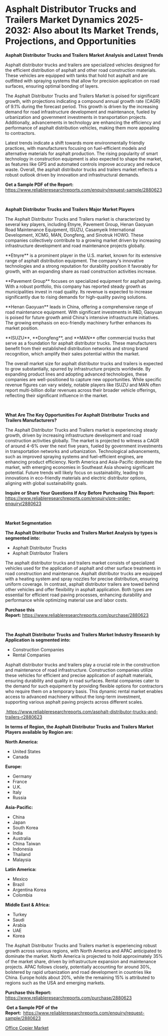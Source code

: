 <p><h1>Asphalt Distributor Trucks and Trailers Market Dynamics 2025-2032: Also about Its Market Trends, Projections, and Opportunities</h1></p><p><strong>Asphalt Distributor Trucks and Trailers Market Analysis and Latest Trends</strong></p>
<p><p>Asphalt distributor trucks and trailers are specialized vehicles designed for the efficient distribution of asphalt and other road construction materials. These vehicles are equipped with tanks that hold hot asphalt and are outfitted with spraying systems that allow for precision application on road surfaces, ensuring optimal bonding of layers.</p><p>The Asphalt Distributor Trucks and Trailers Market is poised for significant growth, with projections indicating a compound annual growth rate (CAGR) of 9.1% during the forecast period. This growth is driven by the increasing demand for road infrastructure development and maintenance, fueled by urbanization and government investments in transportation projects. Additionally, advancements in technology are enhancing the efficiency and performance of asphalt distribution vehicles, making them more appealing to contractors.</p><p>Latest trends indicate a shift towards more environmentally friendly practices, with manufacturers focusing on fuel-efficient models and alternative materials for asphalt production. The rising popularity of smart technology in construction equipment is also expected to shape the market, as features like GPS and automated controls improve accuracy and reduce waste. Overall, the asphalt distributor trucks and trailers market reflects a robust outlook driven by innovation and infrastructural demands.</p></p>
<p><strong>Get a Sample PDF of the Report:&nbsp;</strong> <a href="https://www.reliableresearchreports.com/enquiry/request-sample/2880623?utm_campaign=3260&utm_medium=2&utm_source=Github&utm_content=ia&utm_term=12032025&utm_id=asphalt-distributor-trucks-and-trailers">https://www.reliableresearchreports.com/enquiry/request-sample/2880623</a></p>
<p>&nbsp;</p>
<p><strong>Asphalt Distributor Trucks and Trailers Major Market Players</strong></p>
<p><p>The Asphalt Distributor Trucks and Trailers market is characterized by several key players, including Etnyre, Pavement Group, Henan Gaoyuan Road Maintenance Equipment, ISUZU, Casamyeik International Development, XCMG, MAN, Dongfeng, and Sinotruk HOWO. These companies collectively contribute to a growing market driven by increasing infrastructure development and road maintenance projects globally.</p><p>**Etnyre** is a prominent player in the U.S. market, known for its extensive range of asphalt distribution equipment. The company's innovative technologies and a strong reputation for durability position it favorably for growth, with an expanding share as road construction activities increase.</p><p>**Pavement Group** focuses on specialized equipment for asphalt paving. With a robust portfolio, this company has reported steady growth as municipalities invest in road quality. Its revenue is expected to increase significantly due to rising demands for high-quality paving solutions.</p><p>**Henan Gaoyuan** leads in China, offering a comprehensive range of road maintenance equipment. With significant investments in R&D, Gaoyuan is poised for future growth amid China's intensive infrastructure initiatives. The growing emphasis on eco-friendly machinery further enhances its market position.</p><p>**ISUZU**, **Dongfeng**, and **MAN** offer commercial trucks that serve as a foundation for asphalt distributor trucks. These manufacturers benefit from their established distribution networks and strong brand recognition, which amplify their sales potential within the market.</p><p>The overall market size for asphalt distributor trucks and trailers is expected to grow substantially, spurred by infrastructure projects worldwide. By expanding product lines and adopting advanced technologies, these companies are well-positioned to capture new opportunities. While specific revenue figures can vary widely, notable players like ISUZU and MAN often report multi-billion dollar revenues across their broader vehicle offerings, reflecting their significant influence in the market.</p></p>
<p>&nbsp;</p>
<p><strong>What Are The Key Opportunities For Asphalt Distributor Trucks and Trailers Manufacturers?</strong></p>
<p><p>The Asphalt Distributor Trucks and Trailers market is experiencing steady growth, driven by increasing infrastructure development and road construction activities globally. The market is projected to witness a CAGR of around 4-6% over the next five years, fueled by government investments in transportation networks and urbanization. Technological advancements, such as improved spraying systems and fuel-efficient engines, are enhancing product efficiency. North America and Asia-Pacific dominate the market, with emerging economies in Southeast Asia showing significant potential. Future trends will likely focus on sustainability, leading to innovations in eco-friendly materials and electric distributor options, aligning with global sustainability goals.</p></p>
<p><strong>Inquire or Share Your Questions If Any Before Purchasing This Report:</strong> <a href="https://www.reliableresearchreports.com/enquiry/pre-order-enquiry/2880623?utm_campaign=3260&utm_medium=2&utm_source=Github&utm_content=ia&utm_term=12032025&utm_id=asphalt-distributor-trucks-and-trailers">https://www.reliableresearchreports.com/enquiry/pre-order-enquiry/2880623</a></p>
<p>&nbsp;</p>
<p><strong>Market Segmentation</strong></p>
<p><strong>The Asphalt Distributor Trucks and Trailers Market Analysis by types is segmented into:</strong></p>
<p><ul><li>Asphalt Distributor Trucks</li><li>Asphalt Distributor Trailers</li></ul></p>
<p><p>The asphalt distributor trucks and trailers market consists of specialized vehicles used for the application of asphalt and other surface treatments in road construction and maintenance. Asphalt distributor trucks are equipped with a heating system and spray nozzles for precise distribution, ensuring uniform coverage. In contrast, asphalt distributor trailers are towed behind other vehicles and offer flexibility in asphalt application. Both types are essential for efficient road paving processes, enhancing durability and performance while optimizing material use and labor costs.</p></p>
<p><strong>Purchase this Report:&nbsp;</strong><a href="https://www.reliableresearchreports.com/purchase/2880623?utm_campaign=3260&utm_medium=2&utm_source=Github&utm_content=ia&utm_term=12032025&utm_id=asphalt-distributor-trucks-and-trailers">https://www.reliableresearchreports.com/purchase/2880623</a></p>
<p>&nbsp;</p>
<p><strong>The Asphalt Distributor Trucks and Trailers Market Industry Research by Application is segmented into:</strong></p>
<p><ul><li>Construction Companies</li><li>Rental Companies</li></ul></p>
<p><p>Asphalt distributor trucks and trailers play a crucial role in the construction and maintenance of road infrastructure. Construction companies utilize these vehicles for efficient and precise application of asphalt materials, ensuring durability and quality in road surfaces. Rental companies cater to the demand for such equipment by providing flexible options for contractors who require them on a temporary basis. This dynamic rental market enables access to advanced machinery without the long-term investment, supporting various asphalt paving projects across different scales.</p></p>
<p><a href="https://www.reliableresearchreports.com/asphalt-distributor-trucks-and-trailers-r2880623?utm_campaign=3260&utm_medium=2&utm_source=Github&utm_content=ia&utm_term=12032025&utm_id=asphalt-distributor-trucks-and-trailers">&nbsp;https://www.reliableresearchreports.com/asphalt-distributor-trucks-and-trailers-r2880623</a></p>
<p><strong>In terms of Region, the Asphalt Distributor Trucks and Trailers Market Players available by Region are:</strong></p>
<p>
    <p> <strong> North America: </strong>
        <ul>
            <li>United States</li>
            <li>Canada</li>
        </ul>
        </p> 
    <p> <strong> Europe: </strong>
        <ul>
            <li>Germany</li>
            <li>France</li>
            <li>U.K.</li>
            <li>Italy</li>
            <li>Russia</li>
        </ul>
        </p> 
    <p> <strong> Asia-Pacific: </strong>
        <ul>
            <li>China</li>
            <li>Japan</li>
            <li>South Korea</li>
            <li>India</li>
            <li>Australia</li>
            <li>China Taiwan</li>
            <li>Indonesia</li>
            <li>Thailand</li>
            <li>Malaysia</li>
        </ul>
        </p> 
    <p> <strong> Latin America: </strong>
        <ul>
            <li>Mexico</li>
            <li>Brazil</li>
            <li>Argentina Korea</li>
            <li>Colombia</li>
        </ul>
        </p> 
    <p> <strong> Middle East & Africa: </strong>
        <ul>
            <li>Turkey</li>
            <li>Saudi</li>
            <li>Arabia</li>
            <li>UAE</li>
            <li>Korea</li>
        </ul>
    </p>
    </p>
<p><p>The Asphalt Distributor Trucks and Trailers market is experiencing robust growth across various regions, with North America and APAC anticipated to dominate the market. North America is projected to hold approximately 35% of the market share, driven by infrastructure expansion and maintenance projects. APAC follows closely, potentially accounting for around 30%, bolstered by rapid urbanization and road development in countries like China. Europe holds about 20%, while the remaining 15% is attributed to regions such as the USA and emerging markets.</p></p>
<p><strong>Purchase this Report: </strong><a href="https://www.reliableresearchreports.com/purchase/2880623?utm_campaign=3260&utm_medium=2&utm_source=Github&utm_content=ia&utm_term=12032025&utm_id=asphalt-distributor-trucks-and-trailers">https://www.reliableresearchreports.com/purchase/2880623</a></p>
<p>&nbsp;<strong>Get a Sample PDF of the Report:&nbsp;&nbsp;</strong><a href="https://www.reliableresearchreports.com/enquiry/request-sample/2880623?utm_campaign=3260&utm_medium=2&utm_source=Github&utm_content=ia&utm_term=12032025&utm_id=asphalt-distributor-trucks-and-trailers">https://www.reliableresearchreports.com/enquiry/request-sample/2880623</a></p>
<p><strong></strong></p>
<p><p><a href="https://github.com/viipposahko25/Market-Research-Report-List-1/blob/main/office-copier-market.md?utm_campaign=3260&utm_medium=2&utm_source=Github&utm_content=ia&utm_term=12032025&utm_id=asphalt-distributor-trucks-and-trailers">Office Copier Market</a></p></p>